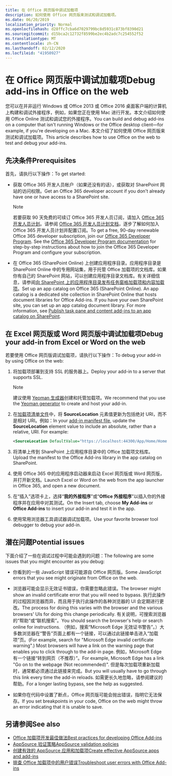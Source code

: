 ```yaml
---
title: 在 Office 网页版中调试加载项
description: 如何使用 Office 网页版来测试和调试加载项。
ms.date: 06/20/2019
localization_priority: Normal
ms.openlocfilehash: d28ffc7cba6d7029799bc8d5931c873bf8390d21
ms.sourcegitcommit: d15bca2c12732f8599be2ec4b2adc7c254552f52
ms.translationtype: MT
ms.contentlocale: zh-CN
ms.lasthandoff: 02/12/2020
ms.locfileid: "41950927"
---
```

# <a name="debug-add-ins-in-office-on-the-web"></a><span data-ttu-id="77ea7-103">在 Office 网页版中调试加载项</span><span class="sxs-lookup"><span data-stu-id="77ea7-103">Debug add-ins in Office on the web</span></span>


<span data-ttu-id="77ea7-104">您可以在并非运行 Windows 或 Office 2013 或 Office 2016 桌面客户端的计算机上构建和调试外接程序，例如，如果您正在使用 Mac 进行开发。本文介绍如何使用 Office Online 测试和调试您的外接程序。</span><span class="sxs-lookup"><span data-stu-id="77ea7-104">You can build and debug add-ins on a computer that isn't running Windows or the Office desktop client&mdash;for example, if you're developing on a Mac.</span></span> <span data-ttu-id="77ea7-105">本文介绍了如何使用 Office 网页版来测试和调试加载项。</span><span class="sxs-lookup"><span data-stu-id="77ea7-105">This article describes how to use Office on the web to test and debug your add-ins.</span></span> 

## <a name="prerequisites"></a><span data-ttu-id="77ea7-106">先决条件</span><span class="sxs-lookup"><span data-stu-id="77ea7-106">Prerequisites</span></span>

<span data-ttu-id="77ea7-107">首先，请执行以下操作：</span><span class="sxs-lookup"><span data-stu-id="77ea7-107">To get started:</span></span>

- <span data-ttu-id="77ea7-108">获取 Office 365 开发人员帐户（如果还没有的话），或获取对 SharePoint 网站的访问权限。</span><span class="sxs-lookup"><span data-stu-id="77ea7-108">Get an Office 365 developer account if you don't already have one or have access to a SharePoint site.</span></span>

  > [!NOTE]
  > <span data-ttu-id="77ea7-p102">若要获取 90 天免费的可续订 Office 365 开发人员订阅，请加入 [Office 365 开发人员计划](https://developer.microsoft.com/office/dev-program)。请参阅 [Office 365 开发人员计划文档](/office/developer-program/office-365-developer-program)，逐步了解如何加入 Office 365 开发人员计划并配置订阅。</span><span class="sxs-lookup"><span data-stu-id="77ea7-p102">To get a free, 90-day renewable Office 365 developer subscription, join our [Office 365 Developer Program](https://developer.microsoft.com/office/dev-program). See the [Office 365 Developer Program documentation](/office/developer-program/office-365-developer-program) for step-by-step instructions about how to join the Office 365 Developer Program and configure your subscription.</span></span>

- <span data-ttu-id="77ea7-p103">在 Office 365 (SharePoint Online) 上创建应用程序目录。应用程序目录是 SharePoint Online 中的专用网站集，用于托管 Office 加载项的文档库。如果你有自己的 SharePoint 网站，可以创建应用程序目录文档库。有关详细信息，请参阅[向 SharePoint 上的应用程序目录发布任务窗格加载项和内容加载项](../publish/publish-task-pane-and-content-add-ins-to-an-add-in-catalog.md)。</span><span class="sxs-lookup"><span data-stu-id="77ea7-p103">Set up an app catalog on Office 365 (SharePoint Online). An app catalog is a dedicated site collection in SharePoint Online that hosts document libraries for Office Add-ins. If you have your own SharePoint site, you can set up an app catalog document library. For more information, see [Publish task pane and content add-ins to an app catalog on SharePoint](../publish/publish-task-pane-and-content-add-ins-to-an-add-in-catalog.md).</span></span>


## <a name="debug-your-add-in-from-excel-or-word-on-the-web"></a><span data-ttu-id="77ea7-114">在 Excel 网页版或 Word 网页版中调试加载项</span><span class="sxs-lookup"><span data-stu-id="77ea7-114">Debug your add-in from Excel or Word on the web</span></span>

<span data-ttu-id="77ea7-115">若要使用 Office 网页版调试加载项，请执行以下操作：</span><span class="sxs-lookup"><span data-stu-id="77ea7-115">To debug your add-in by using Office on the web:</span></span>

1. <span data-ttu-id="77ea7-116">将加载项部署到支持 SSL 的服务器上。</span><span class="sxs-lookup"><span data-stu-id="77ea7-116">Deploy your add-in to a server that supports SSL.</span></span>

    > [!NOTE]
    > <span data-ttu-id="77ea7-117">建议使用 [Yeoman 生成器](https://github.com/OfficeDev/generator-office)创建和托管加载项。</span><span class="sxs-lookup"><span data-stu-id="77ea7-117">We recommend that you use the [Yeoman generator](https://github.com/OfficeDev/generator-office) to create and host your add-in.</span></span>

2. <span data-ttu-id="77ea7-p104">在[加载项清单文件](../develop/add-in-manifests.md)中，将 **SourceLocation** 元素值更新为包括绝对 URI，而不是相对 URI。例如：</span><span class="sxs-lookup"><span data-stu-id="77ea7-p104">In your [add-in manifest file](../develop/add-in-manifests.md), update the **SourceLocation** element value to include an absolute, rather than a relative, URI. For example:</span></span>

    ```xml
    <SourceLocation DefaultValue="https://localhost:44300/App/Home/Home.html" />
    ```

3. <span data-ttu-id="77ea7-120">将清单上传到 SharePoint 上应用程序目录中的 Office 加载项文档库。</span><span class="sxs-lookup"><span data-stu-id="77ea7-120">Upload the manifest to the Office Add-ins library in the app catalog on SharePoint.</span></span>

4. <span data-ttu-id="77ea7-121">使用 Office 365 中的应用程序启动器来启动 Excel 网页版或 Word 网页版，并打开新文档。</span><span class="sxs-lookup"><span data-stu-id="77ea7-121">Launch Excel or Word on the web from the app launcher in Office 365, and open a new document.</span></span>

5. <span data-ttu-id="77ea7-122">在“插入”选项卡上，选择“**我的外接程序**”或“**Office 外接程序**”以插入你的外接程序并在应用中对其测试。</span><span class="sxs-lookup"><span data-stu-id="77ea7-122">On the Insert tab, choose  **My Add-ins** or **Office Add-ins** to insert your add-in and test it in the app.</span></span>

6. <span data-ttu-id="77ea7-123">使用常用浏览器工具调试器调试加载项。</span><span class="sxs-lookup"><span data-stu-id="77ea7-123">Use your favorite browser tool debugger to debug your add-in.</span></span>

## <a name="potential-issues"></a><span data-ttu-id="77ea7-124">潜在问题</span><span class="sxs-lookup"><span data-stu-id="77ea7-124">Potential issues</span></span>

<span data-ttu-id="77ea7-125">下面介绍了一些在调试过程中可能会遇到的问题：</span><span class="sxs-lookup"><span data-stu-id="77ea7-125">The following are some issues that you might encounter as you debug:</span></span>

- <span data-ttu-id="77ea7-126">你看到的一些 JavaScript 错误可能源自 Office 网页版。</span><span class="sxs-lookup"><span data-stu-id="77ea7-126">Some JavaScript errors that you see might originate from Office on the web.</span></span>

- <span data-ttu-id="77ea7-127">浏览器可能会显示无效证书错误，你需要忽略此错误。</span><span class="sxs-lookup"><span data-stu-id="77ea7-127">The browser might show an invalid certificate error that you will need to bypass.</span></span> <span data-ttu-id="77ea7-128">执行此操作的过程因浏览器而异，而且用于执行此操作的各种浏览器的 UI 会定期进行更改。</span><span class="sxs-lookup"><span data-stu-id="77ea7-128">The process for doing this varies with the browser and the various browsers' UIs for doing this change periodically.</span></span> <span data-ttu-id="77ea7-129">有关说明，可搜索浏览器的“帮助”或“联机搜索”。</span><span class="sxs-lookup"><span data-stu-id="77ea7-129">You should search the browser's help or search online for instructions.</span></span> <span data-ttu-id="77ea7-130">（例如，搜索“Microsoft Edge 无效证书警告”。）大多数浏览器在“警告”页面上都有一个链接，可以通过此链接单击进入“加载项”页。</span><span class="sxs-lookup"><span data-stu-id="77ea7-130">(For example, search for "Microsoft Edge invalid certificate warning".) Most browsers will have a link on the warning page that enables you to click through to the add-in page.</span></span> <span data-ttu-id="77ea7-131">例如，Microsoft Edge 有一个链接“转到网页（不推荐）”。</span><span class="sxs-lookup"><span data-stu-id="77ea7-131">For example, Microsoft Edge has a link "Go on to the webpage (Not recommended)".</span></span> <span data-ttu-id="77ea7-132">但是每次加载项重新加载时，通常都必须通过此链接来完成。</span><span class="sxs-lookup"><span data-stu-id="77ea7-132">But you will usually have to go through this link every time the add-in reloads.</span></span> <span data-ttu-id="77ea7-133">如需更长久地忽略，请参阅建议的帮助。</span><span class="sxs-lookup"><span data-stu-id="77ea7-133">For a longer lasting bypass, see the help as suggested.</span></span>

- <span data-ttu-id="77ea7-134">如果你在代码中设置了断点，Office 网页版可能会抛出错误，指明它无法保存。</span><span class="sxs-lookup"><span data-stu-id="77ea7-134">If you set breakpoints in your code, Office on the web might throw an error indicating that it is unable to save.</span></span>

## <a name="see-also"></a><span data-ttu-id="77ea7-135">另请参阅</span><span class="sxs-lookup"><span data-stu-id="77ea7-135">See also</span></span>

- [<span data-ttu-id="77ea7-136">Office 加载项开发最佳做法</span><span class="sxs-lookup"><span data-stu-id="77ea7-136">Best practices for developing Office Add-ins</span></span>](../concepts/add-in-development-best-practices.md)
- [<span data-ttu-id="77ea7-137">AppSource 验证策略</span><span class="sxs-lookup"><span data-stu-id="77ea7-137">AppSource validation policies</span></span>](/office/dev/store/validation-policies)  
- [<span data-ttu-id="77ea7-138">创建有效的 AppSource 应用和加载项</span><span class="sxs-lookup"><span data-stu-id="77ea7-138">Create effective AppSource apps and add-ins</span></span>](/office/dev/store/create-effective-office-store-listings)  
- [<span data-ttu-id="77ea7-139">排查 Office 加载项中的用户错误</span><span class="sxs-lookup"><span data-stu-id="77ea7-139">Troubleshoot user errors with Office Add-ins</span></span>](testing-and-troubleshooting.md)
    
